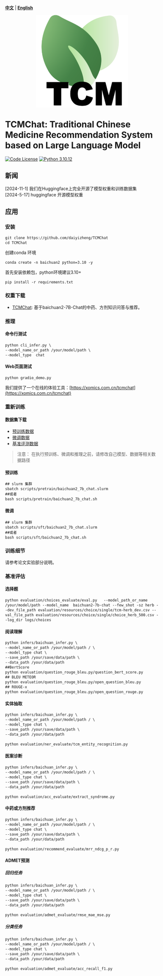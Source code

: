 [**中文**](./README_ZH.md) | [**English**](./README.md)

<p align="center" width="100%">
<a href="https://github.com/daiyizheng/TCMChat" target="_blank"><img src="assets/logo.png" alt="TCMChat" style="width: 25%; min-width: 300px; display: block; margin: auto;"></a>
</p>

# TCMChat: Traditional Chinese Medicine Recommendation System based on Large Language Model

[![Code License](https://img.shields.io/badge/Code%20License-Apache_2.0-green.svg)](https://github.com/SCIR-HI/Huatuo-Llama-Med-Chinese/blob/main/LICENSE) [![Python 3.10.12](https://img.shields.io/badge/python-3.10.12-blue.svg)](https://www.python.org/downloads/release/python-390/)

## 新闻
[2024-11-1] 我们在Huggingface上完全开源了模型权重和训练数据集                 
[2024-5-17] huggingface 开源模型权重


## 应用

### 安装
```shell
git clone https://github.com/daiyizheng/TCMChat
cd TCMChat
```

创建conda 环境
```shell
conda create -n baichuan2 python=3.10 -y
```

首先安装依赖包，python环境建议3.10+
``` shell
pip install -r requirements.txt
```

### 权重下载
- [TCMChat](https://huggingface.co/daiyizheng/TCMChat): 基于baichuan2-7B-Chat的中药、方剂知识问答与推荐。

### 推理
#### 命令行测试

```shell
python cli_infer.py \
--model_name_or_path /your/model/path \
--model_type  chat
```

#### Web页面测试

```shell
python gradio_demo.py
```
我们提供了一个在线的体验工具：[https://xomics.com.cn/tcmchat](https://xomics.com.cn/tcmchat)


### 重新训练
#### 数据集下载

- [预训练数据](https://github.com/ZJUFanLab/TCMChat/tree/master/data/pretrain) 
- [微调数据](https://github.com/ZJUFanLab/TCMChat/tree/master/data/sft)
- [基准评测数据](https://github.com/ZJUFanLab/TCMChat/tree/master/data/evaluate)


> 注意： 在执行预训练、微调和推理之前，请修改自己模型、数据等相关数据路径
#### 预训练

```shell
## slurm 集群
sbatch scripts/pretrain/baichuan2_7b_chat.slurm
##或者
bash scripts/pretrain/baichuan2_7b_chat.sh
```

#### 微调
```shell
## slurm 集群
sbatch scripts/sft/baichuan2_7b_chat.slurm
##或者
bash scripts/sft/baichuan2_7b_chat.sh
```
### 训练细节

请参考论文实验部分说明。

### 基准评估
#### 选择题
```shell
python evaluation/choices_evaluate/eval.py   --model_path_or_name /your/model/path --model_name  baichuan2-7b-chat --few_shot -sz herb --dev_file_path evaluation/resources/choice/single/tcm-herb_dev.csv --val_file_path evaluation/resources/choice/single/choice_herb_500.csv --log_dir logs/choices
```

#### 阅读理解
```shell
python infers/baichuan_infer.py \
--model_name_or_path /your/model/path / \
--model_type chat \
--save_path /your/save/data/path \
--data_path /your/data/path
##BertScore
python evaluation/question_rouge_bleu.py/question_bert_score.py
## BLEU METEOR
python evaluation/question_rouge_bleu.py/open_question_bleu.py
## ROUGE-x
python evaluation/question_rouge_bleu.py/open_question_rouge.py

```
#### 实体抽取
```shell
python infers/baichuan_infer.py \
--model_name_or_path /your/model/path / \
--model_type chat \
--save_path /your/save/data/path \
--data_path /your/data/path

python evaluation/ner_evaluate/tcm_entity_recognition.py

```
#### 医案诊断
```shell
python infers/baichuan_infer.py \
--model_name_or_path /your/model/path / \
--model_type chat \
--save_path /your/save/data/path \
--data_path /your/data/path

python evaluation/acc_evaluate/extract_syndrome.py

```
#### 中药或方剂推荐
```shell
python infers/baichuan_infer.py \
--model_name_or_path /your/model/path / \
--model_type chat \
--save_path /your/save/data/path \
--data_path /your/data/path

python evaluation/recommend_evaluate/mrr_ndcg_p_r.py

```
#### ADMET预测
##### 回归任务
```shell
python infers/baichuan_infer.py \
--model_name_or_path /your/model/path / \
--model_type chat \
--save_path /your/save/data/path \
--data_path /your/data/path

python evaluation/admet_evaluate/rmse_mae_mse.py

```
##### 分类任务
```shell
python infers/baichuan_infer.py \
--model_name_or_path /your/model/path / \
--model_type chat \
--save_path /your/save/data/path \
--data_path /your/data/path

python evaluation/admet_evaluate/acc_recall_f1.py

```
